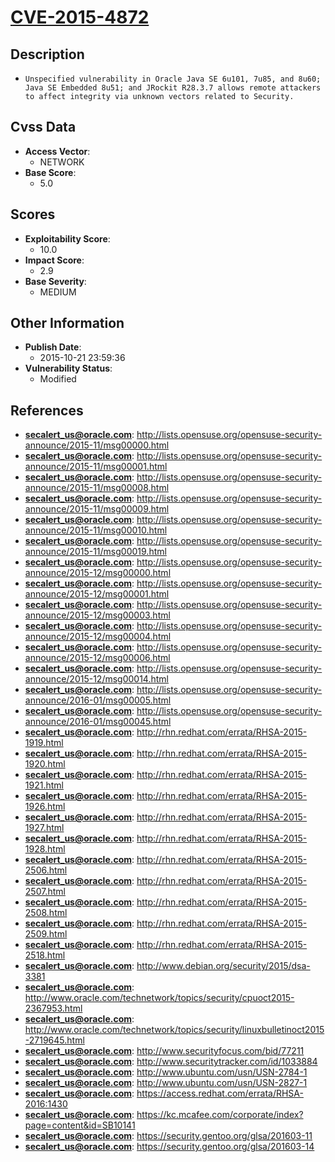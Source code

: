 
# [CVE-2015-4872](https://cve.mitre.org/cgi-bin/cvename.cgi?name=CVE-2015-4872)

## Description

- `Unspecified vulnerability in Oracle Java SE 6u101, 7u85, and 8u60; Java SE Embedded 8u51; and JRockit R28.3.7 allows remote attackers to affect integrity via unknown vectors related to Security.`

## Cvss Data

- **Access Vector**:
  - NETWORK
- **Base Score**:
  - 5.0

## Scores

- **Exploitability Score**:
  - 10.0
- **Impact Score**:
  - 2.9
- **Base Severity**:
  - MEDIUM

## Other Information

- **Publish Date**:
  - 2015-10-21 23:59:36
- **Vulnerability Status**:
  - Modified

## References

- **secalert_us@oracle.com**: http://lists.opensuse.org/opensuse-security-announce/2015-11/msg00000.html
- **secalert_us@oracle.com**: http://lists.opensuse.org/opensuse-security-announce/2015-11/msg00001.html
- **secalert_us@oracle.com**: http://lists.opensuse.org/opensuse-security-announce/2015-11/msg00008.html
- **secalert_us@oracle.com**: http://lists.opensuse.org/opensuse-security-announce/2015-11/msg00009.html
- **secalert_us@oracle.com**: http://lists.opensuse.org/opensuse-security-announce/2015-11/msg00010.html
- **secalert_us@oracle.com**: http://lists.opensuse.org/opensuse-security-announce/2015-11/msg00019.html
- **secalert_us@oracle.com**: http://lists.opensuse.org/opensuse-security-announce/2015-12/msg00000.html
- **secalert_us@oracle.com**: http://lists.opensuse.org/opensuse-security-announce/2015-12/msg00001.html
- **secalert_us@oracle.com**: http://lists.opensuse.org/opensuse-security-announce/2015-12/msg00003.html
- **secalert_us@oracle.com**: http://lists.opensuse.org/opensuse-security-announce/2015-12/msg00004.html
- **secalert_us@oracle.com**: http://lists.opensuse.org/opensuse-security-announce/2015-12/msg00006.html
- **secalert_us@oracle.com**: http://lists.opensuse.org/opensuse-security-announce/2015-12/msg00014.html
- **secalert_us@oracle.com**: http://lists.opensuse.org/opensuse-security-announce/2016-01/msg00005.html
- **secalert_us@oracle.com**: http://lists.opensuse.org/opensuse-security-announce/2016-01/msg00045.html
- **secalert_us@oracle.com**: http://rhn.redhat.com/errata/RHSA-2015-1919.html
- **secalert_us@oracle.com**: http://rhn.redhat.com/errata/RHSA-2015-1920.html
- **secalert_us@oracle.com**: http://rhn.redhat.com/errata/RHSA-2015-1921.html
- **secalert_us@oracle.com**: http://rhn.redhat.com/errata/RHSA-2015-1926.html
- **secalert_us@oracle.com**: http://rhn.redhat.com/errata/RHSA-2015-1927.html
- **secalert_us@oracle.com**: http://rhn.redhat.com/errata/RHSA-2015-1928.html
- **secalert_us@oracle.com**: http://rhn.redhat.com/errata/RHSA-2015-2506.html
- **secalert_us@oracle.com**: http://rhn.redhat.com/errata/RHSA-2015-2507.html
- **secalert_us@oracle.com**: http://rhn.redhat.com/errata/RHSA-2015-2508.html
- **secalert_us@oracle.com**: http://rhn.redhat.com/errata/RHSA-2015-2509.html
- **secalert_us@oracle.com**: http://rhn.redhat.com/errata/RHSA-2015-2518.html
- **secalert_us@oracle.com**: http://www.debian.org/security/2015/dsa-3381
- **secalert_us@oracle.com**: http://www.oracle.com/technetwork/topics/security/cpuoct2015-2367953.html
- **secalert_us@oracle.com**: http://www.oracle.com/technetwork/topics/security/linuxbulletinoct2015-2719645.html
- **secalert_us@oracle.com**: http://www.securityfocus.com/bid/77211
- **secalert_us@oracle.com**: http://www.securitytracker.com/id/1033884
- **secalert_us@oracle.com**: http://www.ubuntu.com/usn/USN-2784-1
- **secalert_us@oracle.com**: http://www.ubuntu.com/usn/USN-2827-1
- **secalert_us@oracle.com**: https://access.redhat.com/errata/RHSA-2016:1430
- **secalert_us@oracle.com**: https://kc.mcafee.com/corporate/index?page=content&id=SB10141
- **secalert_us@oracle.com**: https://security.gentoo.org/glsa/201603-11
- **secalert_us@oracle.com**: https://security.gentoo.org/glsa/201603-14
